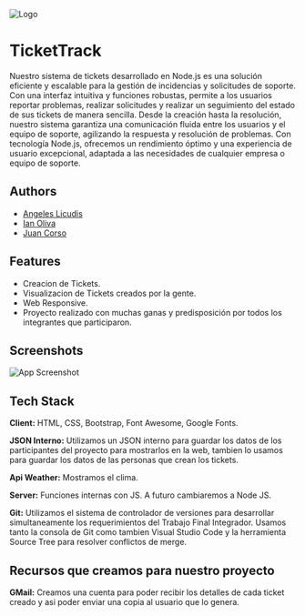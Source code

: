 
![Logo](https://github.com/Leonardofsirota/ProyectoCodoACodo/blob/juan/assets/img/TIcketTrack.png)


# TicketTrack

Nuestro sistema de tickets desarrollado en Node.js es una solución eficiente y escalable para la gestión de incidencias y solicitudes de soporte. Con una interfaz intuitiva y funciones robustas, permite a los usuarios reportar problemas, realizar solicitudes y realizar un seguimiento del estado de sus tickets de manera sencilla. Desde la creación hasta la resolución, nuestro sistema garantiza una comunicación fluida entre los usuarios y el equipo de soporte, agilizando la respuesta y resolución de problemas. Con tecnología Node.js, ofrecemos un rendimiento óptimo y una experiencia de usuario excepcional, adaptada a las necesidades de cualquier empresa o equipo de soporte.


## Authors

- [Angeles Licudis](https://github.com/AngelesLicudis)
- [Ian Oliva](https://github.com/IanOliva)
- [Juan Corso](https://github.com/JhonKophler)


## Features

- Creacion de Tickets.
- Visualizacion de Tickets creados por la gente.
- Web Responsive.
- Proyecto realizado con muchas ganas y predisposición por todos los integrantes que participaron.


## Screenshots

![App Screenshot](https://github.com/Leonardofsirota/ProyectoCodoACodo/assets/img/sistema.png)


## Tech Stack

**Client:** HTML, CSS, Bootstrap, Font Awesome, Google Fonts.

**JSON Interno:** Utilizamos un JSON interno para guardar los datos de los participantes del proyecto para mostrarlos en la web, tambien lo usamos para guardar los datos de las personas que crean los tickets.

**Api Weather:** Mostramos el clima.

**Server:** Funciones internas con JS. A futuro cambiaremos a Node JS.

**Git:** Utilizamos el sistema de controlador de versiones para desarrollar simultaneamente los requerimientos del Trabajo Final Integrador. Usamos tanto la consola de Git como tambien Visual Studio Code y la herramienta Source Tree para resolver conflictos de merge.

## Recursos que creamos para nuestro proyecto

**GMail:** Creamos una cuenta para poder recibir los detalles de cada ticket creado y asi poder enviar una copia al usuario que lo genera.

